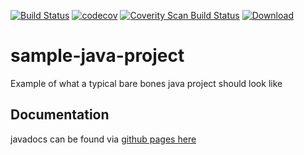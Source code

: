 [![Build Status](https://travis-ci.org/lily-mistral/sample-java-project.svg?branch=master)](https://travis-ci.org/lily-mistral/sample-java-project)
[![codecov](https://codecov.io/gh/lily-mistral/sample-java-project/branch/master/graph/badge.svg)](https://codecov.io/gh/lily-mistral/sample-java-project)
[![Coverity Scan Build Status](https://img.shields.io/coverity/scan/10783.svg)](https://scan.coverity.com/projects/lily-mistral-sample-java-project)
[![Download](https://api.bintray.com/packages/lilymistral/libs-snapshots-local/sample-java-project/images/download.svg) ](https://bintray.com/lilymistral/libs-snapshots-local/sample-java-project/_latestVersion)

# sample-java-project
Example of what a typical bare bones java project should look like

## Documentation
javadocs can be found via [github pages here](https://lily-mistral.github.io/sample-java-project/docs/javadoc/)
